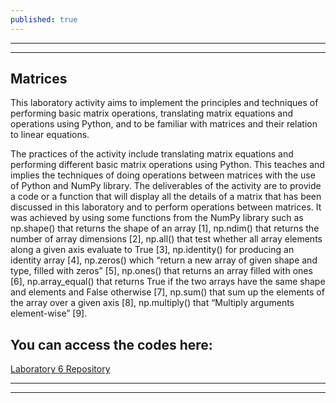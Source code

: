 ```yaml
---
published: true
---
```

---
***

## Matrices

This laboratory activity aims to implement the principles and techniques of performing basic matrix operations, translating matrix equations and operations using Python, and to be familiar with matrices and their relation to linear equations.

The practices of the activity include translating matrix equations and performing different basic matrix operations using Python. This teaches and implies the techniques of doing operations between matrices with the use of Python and NumPy library. The deliverables of the activity are to provide a code or a function that will display all the details of a matrix that has been discussed in this laboratory and to perform operations between matrices. It was achieved by using some functions from the NumPy library such as np.shape() that returns the shape of an array [1], np.ndim() that returns the number of array dimensions [2], np.all() that test whether all array elements along a given axis evaluate to True [3], np.identity() for producing an identity array [4], np.zeros() which “return a new array of given shape and type, filled with zeros” [5], np.ones() that returns an array filled with ones [6], np.array_equal() that returns True if the two arrays have the same shape and elements and False otherwise [7], np.sum() that sum up the elements of the array over a given axis [8], np.multiply() that “Multiply arguments element-wise” [9].


## You can access the codes here:

[Laboratory 6 Repository](https://github.com/RovilSurioJr/Laboratory-6)

---
***

